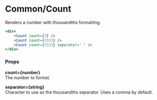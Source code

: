 Common/Count
============
Renders a number with thousandths formatting.

```jsx
<div>
    <Count count={3} />
    <Count count={3333} />
    <Count count={3333} separator="." />
</div>
```

### Props

**count={number}**  
The number to format.

**separator={string}**  
Character to use as the thousandths separator. Uses a comma by default.
